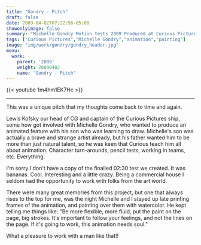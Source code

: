 ```yaml
---
title: "Gondry - Pitch"
draft: false
date: 2009-04-02T07:22:56-05:00
showonlyimage: false
summary: "Michelle Gondry Motion tests 2009 Produced at Curious Pictures"
tags: ["Curious Pictures","Michelle Gondry","animation","painting"]
image: "img/work/gondry/gondry_header.jpg"
menu:
  work:
    parent: '2009'
    weight: 20090402
    name: "Gondry - Pitch"
---
```


{{< youtube 1m4hm1EK7Hc >}}

---


This was a unique pitch that my thoughts come back to time and again.

Lewis Kofsky our head of CG and captain of the Curious Pictures ship, some how got involved with Michelle Gondry, who wanted to produce an animated feature with his son who was learning to draw. Michelle's son was actually a brave and strange artist already, but his father wanted him to be more than just natural talent, so he was keen that Curious teach him all about animation. Character turn-arounds, pencil tests, working in teams, etc. Everything.

I'm sorry I don't have a copy of the finalled 02:30 test we created. It was bananas. Cool. Interesting and a little crazy. Being a commercial house I seldom had the opportunity to work with folks from the art world.

There were many great memories from this project, but one that always rises to the top for me, was the night Michelle and I stayed up late printing frames of the animation, and painting over them with watercolor. He kept telling me things like: "Be more flexible, more fluid, put the paint on the page, big strokes. It's important to follow your feelings, and not the lines on the page. If it's going to work, this animation needs soul."

What a pleasure to work with a man like that!!
